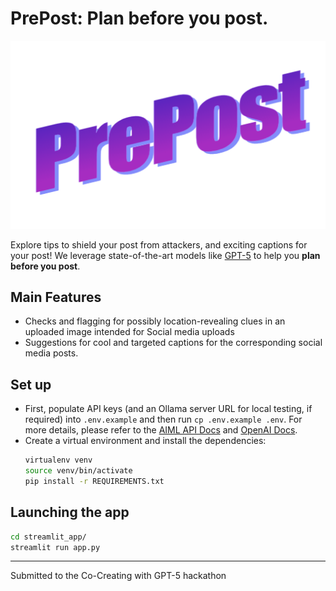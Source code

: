 # PrePost: Plan before you post.

![Prepost Logo](./static/prepost_logo.png)

Explore tips to shield your post from attackers, and exciting captions for your post! We leverage state-of-the-art models like [GPT-5](https://aimlapi.com/models/gpt-5) to help you **plan before you post**.  

## Main Features
- Checks and flagging for possibly location-revealing clues in an uploaded image intended for Social media uploads
- Suggestions for cool and targeted captions for the corresponding social media posts.

## Set up
- First, populate API keys (and an Ollama server URL for local testing, if required) into `.env.example` and then run `cp .env.example .env`. For more details, please refer to the [AIML API Docs](https://docs.aimlapi.com/quickstart/setting-up?_gl=1*bcp25*_gcl_aw*R0NMLjE3NTYwNDMyMjcuQ2owS0NRanc4S3JGQmhEVUFSSXNBTXZJQXBZTWFLWGNrWWJjeWpaVW0tR3h5NC1QbUZ6STJHVHg0ekVDeWsyd0VfTlR3WFRELUxJQjIzRWFBcnlfRUFMd193Y0I.*_gcl_au*ODM1NzQ1MDE5LjE3NTU1MTAxODU.) and [OpenAI Docs](https://platform.openai.com/docs/guides/latest-model).
- Create a virtual environment and install the dependencies:
    ```bash
    virtualenv venv
    source venv/bin/activate
    pip install -r REQUIREMENTS.txt
    ```


## Launching the app
```bash
cd streamlit_app/
streamlit run app.py
```

---
Submitted to the Co-Creating with GPT-5 hackathon